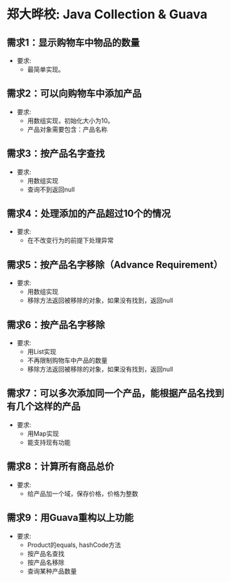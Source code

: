 郑大晔校: Java Collection &amp; Guava
======================

## 需求1：显示购物车中物品的数量

* 要求:
    - 最简单实现。

## 需求2：可以向购物车中添加产品

* 要求:
    - 用数组实现，初始化大小为10。
    - 产品对象需要包含：产品名称

## 需求3：按产品名字查找

* 要求:
    - 用数组实现
    - 查询不到返回null

## 需求4：处理添加的产品超过10个的情况

* 要求:
    - 在不改变行为的前提下处理异常

## 需求5：按产品名字移除（Advance Requirement）

* 要求:
    - 用数组实现
    - 移除方法返回被移除的对象，如果没有找到，返回null

## 需求6：按产品名字移除

* 要求:
    - 用List实现
    - 不再限制购物车中产品的数量
    - 移除方法返回被移除的对象，如果没有找到，返回null

## 需求7：可以多次添加同一个产品，能根据产品名找到有几个这样的产品

* 要求:
    - 用Map实现
    - 能支持现有功能

## 需求8：计算所有商品总价

* 要求:
    - 给产品加一个域，保存价格，价格为整数

## 需求9：用Guava重构以上功能

* 要求:
    - Product的equals, hashCode方法
    - 按产品名查找
    - 按产品名移除
    - 查询某种产品数量